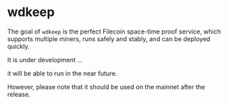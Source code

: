 # wdkeep

The goal of `wdkeep` is the perfect Filecoin space-time proof service, which supports multiple miners, runs safely and stably, and can be deployed quickly.

It is under development ...

it will be able to run in the near future.

However, please note that it should be used on the mainnet after the release.
